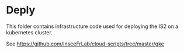 # Deply

This folder contains infrastructure code used for deploying the IS2 on a kubernetes cluster.

See https://github.com/InseeFrLab/cloud-scripts/tree/master/gke

